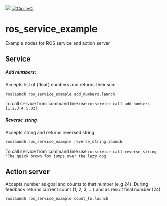 ![](https://github.com/Thazz/ros_service_example/workflows/CI/badge.svg)
[![CircleCI](https://circleci.com/gh/Thazz/ros_service_example.svg?style=shield)](https://circleci.com/gh/Thazz/ros_service_example)

# ros_service_example
Example nodes for ROS service and action server

## Service

##### Add numbers:
Accepts list of (float) numbers and returns their sum
```
roslaunch ros_service_example add_numbers.launch
```
To call service from command line use `rosservice call add_numbers [1,2,3,4,5.02]`


##### Reverse string
Accepts string and returns reversed string
```
roslaunch ros_service_example reverse_string.launch
```
To call service from command line use `rosservice call reverse_string 'The quick brown fox jumps over the lazy dog'`

## Action server
Accepts number as goal and counts to that number (e.g 24). During feedback returns current count (1, 2, 3, ...) and as result final number (24).

```
roslaunch ros_service_example count_to.launch
```
